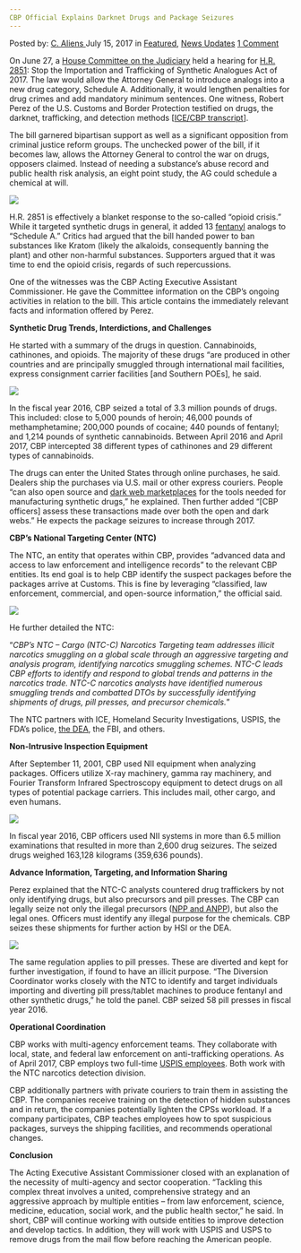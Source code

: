 ```yaml
---
CBP Official Explains Darknet Drugs and Package Seizures
---
```

<article class="post-listing post-21341 post type-post status-publish format-standard has-post-thumbnail hentry category-deepdot-news category-news-updates tag-cbp tag-darknet tag-drugs tag-explains tag-official tag-package tag-seizures">
    <div class="post-inner">
        <span>Posted by: <a href="https://www.deepdotweb.com/author/caliens/" title="">C. Aliens </a></span>
    <span>July 15, 2017</span>
    <span>in <a href="https://www.deepdotweb.com/category/deepdot-news/" rel="category tag">Featured</a>, <a href="https://www.deepdotweb.com/category/news-updates/" rel="category tag">News Updates</a></span>
    <span><a href="https://www.deepdotweb.com/2017/07/15/cbp-official-explains-darknet-drugs-package-seizures/#comments">1 Comment</a></span>
    </p>
    <div class="clear"></div>
    <div class="entry">
    <p>On June 27, a <a href="https://judiciary.house.gov/hearing/h-r-2851-stop-importation-trafficking-synthetic-analogues-act-2017/">House Committee on the Judiciary</a> held a hearing for <a href="https://www.congress.gov/bill/115th-congress/house-bill/2851/text">H.R. 2851</a>: Stop the Importation and Trafficking of Synthetic Analogues Act of 2017. The law would allow the Attorney General to introduce analogs into a new drug category, Schedule A. Additionally, it would lengthen penalties for drug crimes and add mandatory minimum sentences. One witness, Robert Perez of the U.S. Customs and Border Protection testified on drugs, the darknet, trafficking, and detection methods [<a href="https://www.dhs.gov/news/2017/06/27/written-testimony-cbp-house-judiciary-subcommittee-crime-terrorism-homeland-security#">ICE/CBP transcript</a>].</p>
    <p>The bill garnered bipartisan support as well as a significant opposition from criminal justice reform groups. The unchecked power of the bill, if it becomes law, allows the Attorney General to control the war on drugs, opposers claimed. Instead of needing a substance’s abuse record and public health risk analysis, an eight point study, the AG could schedule a chemical at will.</p>
    <p><img class="wp-image-21346 aligncenter" src="https://www.deepdotweb.com/wp-content/uploads/2017/07/word-image-68.jpeg" srcset="https://www.deepdotweb.com/wp-content/uploads/2017/07/word-image-68.jpeg 800w, https://www.deepdotweb.com/wp-content/uploads/2017/07/word-image-68-300x208.jpeg 300w" sizes="(max-width: 800px) 100vw, 800px" /></p>
    <p>H.R. 2851 is effectively a blanket response to the so-called “opioid crisis.” While it targeted synthetic drugs in general, it added 13 <a href="https://www.deepdotweb.com/tag/fentanyl">fentanyl</a> analogs to “Schedule A.” Critics had argued that the bill handed power to ban substances like Kratom (likely the alkaloids, consequently banning the plant) and other non-harmful substances. Supporters argued that it was time to end the opioid crisis, regards of such repercussions.</p>
    <p>One of the witnesses was the CBP Acting Executive Assistant Commissioner. He gave the Committee information on the CBP’s ongoing activities in relation to the bill. This article contains the immediately relevant facts and information offered by Perez.</p>
    <p><strong>Synthetic Drug Trends, Interdictions, and Challenges</strong></p>
    <p>He started with a summary of the drugs in question. Cannabinoids, cathinones, and opioids. The majority of these drugs “are produced in other countries and are principally smuggled through international mail facilities, express consignment carrier facilities [and Southern POEs], he said.</p>
    <p><img class="wp-image-21347 aligncenter" src="https://www.deepdotweb.com/wp-content/uploads/2017/07/word-image-69.jpeg" srcset="https://www.deepdotweb.com/wp-content/uploads/2017/07/word-image-69.jpeg 800w, https://www.deepdotweb.com/wp-content/uploads/2017/07/word-image-69-300x165.jpeg 300w" sizes="(max-width: 800px) 100vw, 800px" /></p>
    <p>In the fiscal year 2016, CBP seized a total of 3.3 million pounds of drugs. This included: close to 5,000 pounds of heroin; 46,000 pounds of methamphetamine; 200,000 pounds of cocaine; 440 pounds of fentanyl; and 1,214 pounds of synthetic cannabinoids. Between April 2016 and April 2017, CBP intercepted 38 different types of cathinones and 29 different types of cannabinoids.</p>
    <p>The drugs can enter the United States through online purchases, he said. Dealers ship the purchases via U.S. mail or other express couriers. People “can also open source and <a href="https://www.deepdotweb.com/2013/10/28/updated-llist-of-hidden-marketplaces-tor-i2p/">dark web marketplaces</a> for the tools needed for manufacturing synthetic drugs,” he explained. Then further added “[CBP officers] assess these transactions made over both the open and dark webs.” He expects the package seizures to increase through 2017.</p>
    <p><strong>CBP’s National Targeting Center (NTC)</strong></p>
    <p>The NTC, an entity that operates within CBP, provides “advanced data and access to law enforcement and intelligence records” to the relevant CBP entities. Its end goal is to help CBP identify the suspect packages before the packages arrive at Customs. This is fine by leveraging “classified, law enforcement, commercial, and open-source information,” the official said.</p>
    <p><img class="wp-image-21348 aligncenter" src="https://www.deepdotweb.com/wp-content/uploads/2017/07/word-image-70.jpeg" srcset="https://www.deepdotweb.com/wp-content/uploads/2017/07/word-image-70.jpeg 800w, https://www.deepdotweb.com/wp-content/uploads/2017/07/word-image-70-300x155.jpeg 300w" sizes="(max-width: 800px) 100vw, 800px" /></p>
    <p>He further detailed the NTC:</p>
    <p>“<em>CBP’s NTC – Cargo (NTC-C) Narcotics Targeting team addresses illicit narcotics smuggling on a global scale through an aggressive targeting and analysis program, identifying narcotics smuggling schemes. NTC-C leads CBP efforts to identify and respond to global trends and patterns in the narcotics trade. NTC-C narcotics analysts have identified numerous smuggling trends and combatted DTOs by successfully identifying shipments of drugs, pill presses, and precursor chemicals.</em>”</p>
    <p>The NTC partners with ICE, Homeland Security Investigations, USPIS, the FDA’s police, <a href="https://www.deepdotweb.com/tag/dea">the DEA</a>, the FBI, and others.</p>
    <p><strong>Non-Intrusive Inspection Equipment</strong></p>
    <p>After September 11, 2001, CBP used NII equipment when analyzing packages. Officers utilize X-ray machinery, gamma ray machinery, and Fourier Transform Infrared Spectroscopy equipment to detect drugs on all types of potential package carriers. This includes mail, other cargo, and even humans.</p>
    <p><img class="wp-image-21349 aligncenter" src="https://www.deepdotweb.com/wp-content/uploads/2017/07/word-image-71.jpeg" srcset="https://www.deepdotweb.com/wp-content/uploads/2017/07/word-image-71.jpeg 800w, https://www.deepdotweb.com/wp-content/uploads/2017/07/word-image-71-300x200.jpeg 300w" sizes="(max-width: 800px) 100vw, 800px" /></p>
    <p>In fiscal year 2016, CBP officers used NII systems in more than 6.5 million examinations that resulted in more than 2,600 drug seizures. The seized drugs weighed 163,128 kilograms (359,636 pounds).</p>
    <p><strong>Advance Information, Targeting, and Information Sharing</strong></p>
    <p>Perez explained that the NTC-C analysts countered drug traffickers by not only identifying drugs, but also precursors and pill presses. The CBP can legally seize not only the illegal precursors (<a href="https://www.deepdotweb.com/2017/06/28/dea-seized-50kg-fentanyl-precursor-massachusetts/">NPP and ANPP</a>), but also the legal ones. Officers must identify any illegal purpose for the chemicals. CBP seizes these shipments for further action by HSI or the DEA.</p>
    <p><img class="wp-image-21350 aligncenter" src="https://www.deepdotweb.com/wp-content/uploads/2017/07/word-image-72.jpeg" srcset="https://www.deepdotweb.com/wp-content/uploads/2017/07/word-image-72.jpeg 800w, https://www.deepdotweb.com/wp-content/uploads/2017/07/word-image-72-300x191.jpeg 300w" sizes="(max-width: 800px) 100vw, 800px" /></p>
    <p>The same regulation applies to pill presses. These are diverted and kept for further investigation, if found to have an illicit purpose. “The Diversion Coordinator works closely with the NTC to identify and target individuals importing and diverting pill press/tablet machines to produce fentanyl and other synthetic drugs,” he told the panel. CBP seized 58 pill presses in fiscal year 2016.</p>
    <p><strong>Operational Coordination</strong></p>
    <p>CBP works with multi-agency enforcement teams. They collaborate with local, state, and federal law enforcement on anti-trafficking operations. As of April 2017, CBP employs two full-time <a href="https://www.deepdotweb.com/tag/usps/">USPIS employees</a>. Both work with the NTC narcotics detection division.</p>
    <p>CBP additionally partners with private couriers to train them in assisting the CBP. The companies receive training on the detection of hidden substances and in return, the companies potentially lighten the CPSs workload. If a company participates, CBP teaches employees how to spot suspicious packages, surveys the shipping facilities, and recommends operational changes.</p>
    <p><strong>Conclusion</strong></p>
    <p>The Acting Executive Assistant Commissioner closed with an explanation of the necessity of multi-agency and sector cooperation. “Tackling this complex threat involves a united, comprehensive strategy and an aggressive approach by multiple entities – from law enforcement, science, medicine, education, social work, and the public health sector,” he said. In short, CBP will continue working with outside entities to improve detection and develop tactics. In addition, they will work with USPIS and USPS to remove drugs from the mail flow before reaching the American people.</p>
    </div>
    <span style="display:none"><a href="https://www.deepdotweb.com/tag/cbp/" rel="tag">cbp</a> <a href="https://www.deepdotweb.com/tag/darknet/" rel="tag">darknet</a> <a href="https://www.deepdotweb.com/tag/drugs/" rel="tag">drugs</a> <a href="https://www.deepdotweb.com/tag/explains/" rel="tag">explains</a> <a href="https://www.deepdotweb.com/tag/official/" rel="tag">official</a> <a href="https://www.deepdotweb.com/tag/package/" rel="tag">package</a> <a href="https://www.deepdotweb.com/tag/seizures/" rel="tag">seizures</a></span> <span style="display:none" class="updated">2017-07-15</span>
    <div style="display:none" class="vcard author" itemprop="author" itemscope itemtype="http://schema.org/Person"><strong class="fn" itemprop="name"><a href="https://www.deepdotweb.com/author/caliens/" title="Posts by C. Aliens" rel="author">C. Aliens</a></strong></div>
    </div>
</article>

